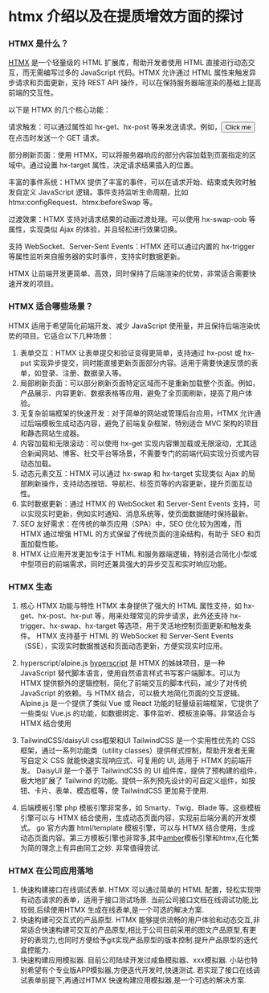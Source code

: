 # htmx 介绍以及在提质增效方面的探讨
### HTMX 是什么？
[HTMX](https://htmx.org/) 是一个轻量级的 HTML 扩展库，帮助开发者使用 HTML 直接进行动态交互，而无需编写过多的 JavaScript 代码。HTMX 允许通过 HTML 属性来触发异步请求和页面更新，支持 REST API 操作，可以在保持服务器端渲染的基础上提高前端的交互性。

以下是 HTMX 的几个核心功能：

请求触发：可以通过属性如 hx-get、hx-post 等来发送请求。例如，<button hx-get="/example">Click me</button> 在点击时发送一个 GET 请求。

部分刷新页面：使用 HTMX，可以将服务器响应的部分内容加载到页面指定的区域中。通过设置 hx-target 属性，决定请求结果插入的位置。

丰富的事件系统：HTMX 提供了丰富的事件，可以在请求开始、结束或失败时触发自定义 JavaScript 逻辑。事件支持监听生命周期，比如 htmx:configRequest、htmx:beforeSwap 等。

过渡效果：HTMX 支持对请求结果的动画过渡处理。可以使用 hx-swap-oob 等属性，实现类似 Ajax 的体验，并且轻松进行效果切换。

支持 WebSocket、Server-Sent Events：HTMX 还可以通过内置的 hx-trigger 等属性监听来自服务器的实时事件，支持实时数据更新。

HTMX 让前端开发更简单、高效，同时保持了后端渲染的优势，非常适合需要快速开发的项目。

### HTMX 适合哪些场景？
HTMX 适用于希望简化前端开发、减少 JavaScript 使用量，并且保持后端渲染优势的项目。它适合以下几种场景：
1. 表单交互：HTMX 让表单提交和验证变得更简单，支持通过 hx-post 或 hx-put 实现异步提交，同时能直接更新页面部分内容。适用于需要快速反馈的表单，如登录、注册、数据录入等。
2. 局部刷新页面：可以部分刷新页面特定区域而不是重新加载整个页面。例如，产品展示、内容更新、数据表格等应用，避免了全页面刷新，提高了用户体验。
3. 无复杂前端框架的快速开发：对于简单的网站或管理后台应用，HTMX 允许通过后端模板生成动态内容，避免了前端复杂框架，特别适合 MVC 架构的项目和静态网站生成器。
4. 内容加载和无限滚动：可以使用 hx-get 实现内容懒加载或无限滚动，尤其适合新闻网站、博客、社交平台等场景，不需要专门的前端代码实现分页或内容动态加载。
5. 动态元素交互：HTMX 可以通过 hx-swap 和 hx-target 实现类似 Ajax 的局部刷新操作，支持动态按钮、导航栏、标签页等的内容更新，提升页面互动性。
6. 实时数据更新：通过 HTMX 的 WebSocket 和 Server-Sent Events 支持，可以实现实时更新，例如实时通知、消息系统等，使页面数据随时保持最新。
7. SEO 友好需求：在传统的单页应用（SPA）中，SEO 优化较为困难，而 HTMX 通过增强 HTML 的方式保留了传统页面的渲染结构，有助于 SEO 和页面加载性能。
8. HTMX 让应用开发更加专注于 HTML 和服务器端逻辑，特别适合简化小型或中型项目的前端需求，同时还兼具强大的异步交互和实时响应功能。

### HTMX 生态
1. 核心 HTMX 功能与特性
HTMX 本身提供了强大的 HTML 属性支持，如 hx-get、hx-post、hx-put 等，用来处理常见的异步请求，此外还支持 hx-trigger、hx-swap、hx-target 等选项，用于灵活地控制页面更新和触发条件。
HTMX 支持基于 HTML 的 WebSocket 和 Server-Sent Events（SSE），实现实时数据推送和页面动态更新，方便实现实时应用。

2. hyperscript/alpine.js
[hyperscript](https://hyperscript.org/) 是 HTMX 的姊妹项目，是一种 JavaScript 替代脚本语言，使用自然语言样式书写客户端脚本。可以为 HTMX 提供额外的逻辑控制，简化了前端交互的脚本代码，减少了对传统 JavaScript 的依赖。与 HTMX 结合，可以极大地简化页面的交互逻辑。
Alpine.js 是一个提供了类似 Vue 或 React 功能的轻量级前端框架，它提供了一些类似 Vue.js 的功能，如数据绑定、事件监听、模板渲染等。非常适合与HTMX 结合使用

3. TailwindCSS/daisyUI css框架和UI
TailwindCSS 是一个实用性优先的 CSS 框架，通过一系列功能类（utility classes）提供样式控制，帮助开发者无需写自定义 CSS 就能快速实现响应式、可复用的 UI, 适用于 HTMX 的前端开发。
DaisyUI 是一个基于 TailwindCSS 的 UI 组件库，提供了预构建的组件，极大地扩展了 Tailwind 的功能。提供一系列预先设计的可自定义组件，如按钮、卡片、表单、模态框等，使 TailwindCSS 更加易于使用.

4. 后端模板引擎
php 模板引擎非常多，如 Smarty、Twig、Blade 等。这些模板引擎可以与 HTMX 结合使用，生成动态页面内容，实现前后端分离的开发模式。
go 官方内置 html/template 模板引擎，可以与 HTMX 结合使用，生成动态页面内容。第三方模板引擎也非常多,其中[amber](https://github.com/eknkc/amber)模板引擎和htmx,在化繁为简的理念上有异曲同工之妙. 非常值得尝试.

### HTMX 在公司应用落地
1. 快速构建接口在线调试表单. HTMX 可以通过简单的 HTML 配置，轻松实现带有动态请求的表单，适用于接口测试场景. 当前公司接口文档在线调试功能,比较弱,后续使用HTMX 生成在线表单,是一个可选的解决方案.
2. 快速构建可交互式的产品原型. HTMX 能够提供流畅的用户体验和动态交互,非常适合快速构建可交互的产品原型,相比于公司目前采用的图文产品原型,有更好的表现力,也同时方便给予git实现产品原型的版本控制.提升产品原型的迭代盒控能力.
3. 快速构建应用模拟器. 目前公司陆续开发过咸鱼模拟器、xxx模拟器. 小站也特别希望有个专业版APP模拟器,方便迭代开发时,快速测试. 若实现了接口在线调试表单前提下,再通过HTMX 快速构建应用模拟器,是一个可选的解决方案.

